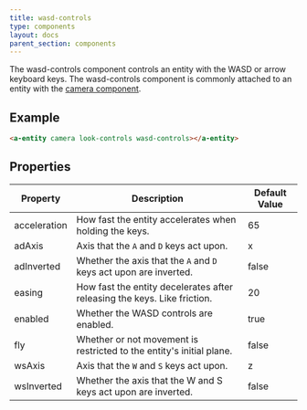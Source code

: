 ```yaml
---
title: wasd-controls
type: components
layout: docs
parent_section: components
---
```


[components-camera]: ./camera.md

The wasd-controls component controls an entity with the WASD or arrow keyboard
keys. The wasd-controls component is commonly attached to an entity with the [camera
component][components-camera].

## Example

```html
<a-entity camera look-controls wasd-controls></a-entity>
```

## Properties

| Property     | Description                                                              | Default Value |
|--------------|--------------------------------------------------------------------------|---------------|
| acceleration | How fast the entity accelerates when holding the keys.                   | 65            |
| adAxis       | Axis that the `A` and `D` keys act upon.                                 | x             |
| adInverted   | Whether the axis that the `A` and `D` keys act upon are inverted.        | false         |
| easing       | How fast the entity decelerates after releasing the keys. Like friction. | 20            |
| enabled      | Whether the WASD controls are enabled.                                   | true          |
| fly          | Whether or not movement is restricted to the entity's initial plane.     | false         |
| wsAxis       | Axis that the `W` and `S` keys act upon.                                 | z             |
| wsInverted   | Whether the axis that the W and S keys act upon are inverted.            | false         |
